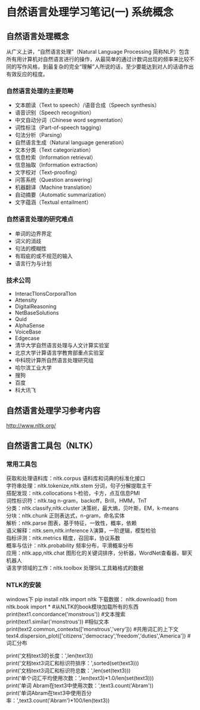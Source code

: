 # 自然语言处理学习笔记(一) 系统概念
## 自然语言处理概念
从广义上讲，“自然语言处理”（Natural Language Processing 简称NLP）包含所有用计算机对自然语言进行的操作，从最简单的通过计数词出现的频率来比较不同的写作风格，到最复杂的完全“理解”人所说的话，至少要能达到对人的话语作出有效反应的程度。
### 自然语言处理的主要范畴
* 文本朗读（Text to speech）/语音合成（Speech synthesis）
* 语音识别（Speech recognition）
* 中文自动分词（Chinese word segmentation）
* 词性标注（Part-of-speech tagging）
* 句法分析（Parsing）
* 自然语言生成（Natural language generation）
* 文本分类（Text categorization）
* 信息检索（Information retrieval）
* 信息抽取（Information extraction）
* 文字校对（Text-proofing）
* 问答系统（Question answering）
* 机器翻译（Machine translation）
* 自动摘要（Automatic summarization）
* 文字蕴涵（Textual entailment）
### 自然语言处理的研究难点
* 单词的边界界定
* 词义的消歧
* 句法的模糊性
* 有瑕疵的或不规范的输入
* 语言行为与计划
### 技术公司
* InteracTIonsCorporaTIon
* Attensity
* DigitalReasoning
* NetBaseSolutions
* Quid
* AlphaSense
* VoiceBase
* Edgecase
* 清华大学自然语言处理与人文计算实验室
* 北京大学计算语言学教育部重点实验室
* 中科院计算所自然语言处理研究组
* 哈尔滨工业大学
* 搜狗
* 百度
* 科大讯飞
## 自然语言处理学习参考内容
http://www.nltk.org/
## 自然语言工具包（NLTK）
### 常用工具包
获取和处理语料库：nltk.corpus	语料库和词典的标准化接口<br>
字符串处理：nltk.tokenize,nltk.stem	分词，句子分解提取主干<br>
搭配发现：nltk.collocations	t-检验，卡方，点互信息PMI<br>
词性标识符：nltk.tag	n-gram，backoff，Brill，HMM，TnT<br>
分类：nltk.classify,nltk.cluster	决策树，最大熵，贝叶斯，EM，k-means<br>
分块：nltk.chunk	正则表达式，n-gram，命名实体<br>
解析：nltk.parse	图表，基于特征，一致性，概率，依赖<br>
语义解释：nltk.sem,nltk.inference	λ演算，一阶逻辑，模型检验<br>
指标评测：nltk.metrics	精度，召回率，协议系数<br>
概率与估计：nltk.probability	频率分布，平滑概率分布<br>
应用：nltk.app,nltk.chat	图形化的关键词排序，分析器，WordNet查看器，聊天机器人<br>
语言学领域的工作：nltk.toolbox	处理SIL工具箱格式的数据<br>
### NTLK的安装
windows下 pip install nltk
import nltk
下载数据：
nltk.download()
from nltk.book import * #从NLTK的book模块加载所有的东西
print(text1.concordance('monstrous')) #文本搜索
print(text1.similar('monstrous'))  #相似文本
print(text2.common_contexts(['monstrous','very']))  #共用词汇的上下文
text4.dispersion_plot(['citizens','democracy','freedom','duties','America'])  #词汇分布

print('文档text3的长度：',len(text3))  
print('文档text3词汇和标识符排序：',sorted(set(text3)))  
print('文档text3词汇和标识符总数：',len(set(text3)))  
print('单个词汇平均使用次数：',len(text3)*1.0/len(set(text3)))  
print('单词 Abram在text3中使用次数：',text3.count('Abram'))  
print('单词Abram在text3中使用百分率：',text3.count('Abram')*100/len(text3))  

